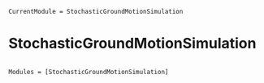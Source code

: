 ```@meta
CurrentModule = StochasticGroundMotionSimulation
```

# StochasticGroundMotionSimulation

```@index
```

```@autodocs
Modules = [StochasticGroundMotionSimulation]
```
